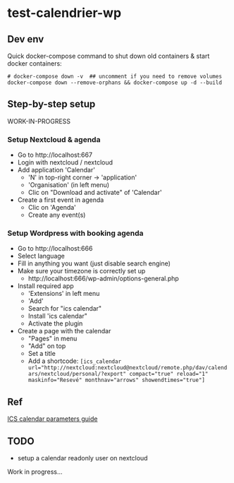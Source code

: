 # test-calendrier-wp

## Dev env

Quick docker-compose command to shut down old containers & start docker containers:

```
# docker-compose down -v  ## uncomment if you need to remove volumes
docker-compose down --remove-orphans && docker-compose up -d --build
```

## Step-by-step setup

WORK-IN-PROGRESS

### Setup Nextcloud & agenda

- Go to http://localhost:667
- Login with nextcloud / nextcloud
- Add application 'Calendar'
    - 'N' in top-right corner -> 'application'
    - 'Organisation' (in left menu)
    - Clic on "Download and activate" of 'Calendar'
- Create a first event in agenda
    - Clic on 'Agenda'
    - Create any event(s)

### Setup Wordpress with booking agenda

- Go to http://localhost:666
- Select language
- Fill in anything you want (just disable search engine)
- Make sure your timezone is correctly set up
    - http://localhost:666/wp-admin/options-general.php
- Install required app
    - 'Extensions' in left menu
    - 'Add'
    - Search for "ics calendar"
    - Install 'ics calendar"
    - Activate the plugin
- Create a page with the calendar
    - "Pages" in menu
    - "Add" on top
    - Set a title
    - Add a shortcode:
      `[ics_calendar url="http://nextcloud:nextcloud@nextcloud/remote.php/dav/calendars/nextcloud/personal/?export" compact="true" reload="1" maskinfo="Resevé" monthnav="arrows" showendtimes="true"]`

## Ref

[ICS calendar parameters guide](https://icscalendar.com/icsdocs/)

## TODO

- setup a calendar readonly user on nextcloud

Work in progress...
